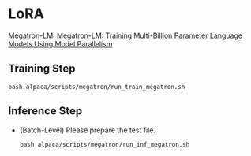 # LoRA

Megatron-LM: [Megatron-LM: Training Multi-Billion Parameter Language Models Using Model Parallelism](https://arxiv.org/abs/1909.08053)


## Training Step

```
bash alpaca/scripts/megatron/run_train_megatron.sh
```

## Inference Step

+ (Batch-Level) Please prepare the test file.

    ```
    bash alpaca/scripts/megatron/run_inf_megatron.sh
    ```
